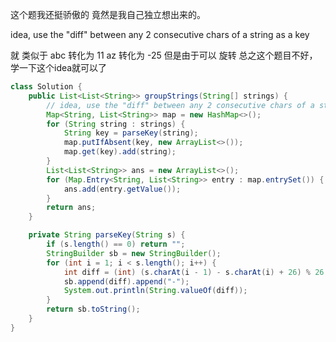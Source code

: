 

这个题我还挺骄傲的 竟然是我自己独立想出来的。

idea, use the "diff" between any 2 consecutive chars of a string as a key 

就 类似于 abc 转化为 11
az 转化为 -25 但是由于可以 旋转 总之这个题目不好，学一下这个idea就可以了


```java
class Solution {
    public List<List<String>> groupStrings(String[] strings) {
        // idea, use the "diff" between any 2 consecutive chars of a string as a key 
        Map<String, List<String>> map = new HashMap<>();
        for (String string : strings) {
            String key = parseKey(string);
            map.putIfAbsent(key, new ArrayList<>());
            map.get(key).add(string);
        }
        List<List<String>> ans = new ArrayList<>();
        for (Map.Entry<String, List<String>> entry : map.entrySet()) {
            ans.add(entry.getValue());
        }
        return ans;
    }

    private String parseKey(String s) {
        if (s.length() == 0) return "";
        StringBuilder sb = new StringBuilder();
        for (int i = 1; i < s.length(); i++) {
            int diff = (int) (s.charAt(i - 1) - s.charAt(i) + 26) % 26;
            sb.append(diff).append("-");
            System.out.println(String.valueOf(diff));
        }
        return sb.toString();
    }
}
```